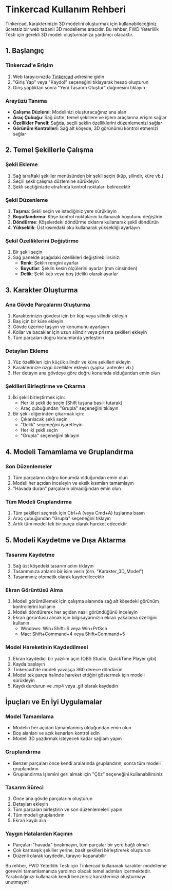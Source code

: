 # Tinkercad Kullanım Rehberi

Tinkercad, karakterinizin 3D modelini oluşturmak için kullanabileceğiniz ücretsiz bir web tabanlı 3D modelleme aracıdır. Bu rehber, FWD Yeterlilik Testi için gerekli 3D modeli oluşturmanıza yardımcı olacaktır.

## 1. Başlangıç

### Tinkercad'e Erişim
1. Web tarayıcınızda [Tinkercad](https://www.tinkercad.com) adresine gidin
2. "Giriş Yap" veya "Kaydol" seçeneğini tıklayarak hesap oluşturun
3. Giriş yaptıktan sonra "Yeni Tasarım Oluştur" düğmesini tıklayın

### Arayüzü Tanıma
- **Çalışma Düzlemi**: Modelinizi oluşturacağınız ana alan
- **Araç Çubuğu**: Sağ üstte, temel şekillere ve işlem araçlarına erişim sağlar
- **Özellikler Paneli**: Sağda, seçili şeklin özelliklerini düzenlemenizi sağlar
- **Görünüm Kontrolleri**: Sağ alt köşede, 3D görünümü kontrol etmenizi sağlar

## 2. Temel Şekillerle Çalışma

### Şekil Ekleme
1. Sağ taraftaki şekiller menüsünden bir şekil seçin (küp, silindir, küre vb.)
2. Seçili şekli çalışma düzlemine sürükleyin
3. Şekli seçtiğinizde etrafında kontrol noktaları belirecektir

### Şekil Düzenleme
1. **Taşıma**: Şekli seçin ve istediğiniz yere sürükleyin
2. **Boyutlandırma**: Köşe kontrol noktalarını kullanarak boyutunu değiştirin
3. **Döndürme**: Köşelerdeki döndürme oklarını kullanarak şekli döndürün
4. **Yükseklik**: Üst kısımdaki oku kullanarak yüksekliği ayarlayın

### Şekil Özelliklerini Değiştirme
1. Bir şekil seçin
2. Sağ panelde aşağıdaki özellikleri değiştirebilirsiniz:
   - **Renk**: Şeklin rengini ayarlar
   - **Boyutlar**: Şeklin kesin ölçülerini ayarlar (mm cinsinden)
   - **Delik**: Şekli katı veya boş (delik) olarak ayarlar

## 3. Karakter Oluşturma

### Ana Gövde Parçalarını Oluşturma
1. Karakterinizin gövdesi için bir küp veya silindir ekleyin
2. Baş için bir küre ekleyin
3. Gövde üzerine taşıyın ve konumunu ayarlayın
4. Kollar ve bacaklar için uzun silindir veya prizma şekilleri ekleyin
5. Tüm parçaları doğru konumlarda yerleştirin

### Detayları Ekleme
1. Yüz özellikleri için küçük silindir ve küre şekilleri ekleyin
2. Karakterinize özgü özellikler ekleyin (şapka, antenler vb.)
3. Her detayın ana gövdeye göre doğru konumda olduğundan emin olun

### Şekilleri Birleştirme ve Çıkarma
1. İki şekli birleştirmek için:
   - Her iki şekli de seçin (Shift tuşuna basılı tutarak)
   - Araç çubuğundan "Grupla" seçeneğini tıklayın
2. Bir şekli diğerinden çıkarmak için:
   - Çıkarılacak şekli seçin
   - "Delik" seçeneğini işaretleyin
   - Her iki şekli seçin
   - "Grupla" seçeneğini tıklayın

## 4. Modeli Tamamlama ve Gruplandırma

### Son Düzenlemeler
1. Tüm parçaların doğru konumda olduğundan emin olun
2. Modeli her açıdan inceleyin ve eksik kısımları tamamlayın
3. "Havada duran" parçaların olmadığından emin olun

### Tüm Modeli Gruplandırma
1. Tüm şekilleri seçmek için Ctrl+A (veya Cmd+A) tuşlarına basın
2. Araç çubuğundan "Grupla" seçeneğini tıklayın
3. Artık tüm model tek bir parça olarak hareket edecektir

## 5. Modeli Kaydetme ve Dışa Aktarma

### Tasarımı Kaydetme
1. Sağ üst köşedeki tasarım adını tıklayın
2. Tasarımınıza anlamlı bir isim verin (örn. "Karakter_3D_Model")
3. Tasarımınız otomatik olarak kaydedilecektir

### Ekran Görüntüsü Alma
1. Modeli görüntülemek için çalışma alanında sağ alt köşedeki görünüm kontrollerini kullanın
2. Modeli döndürerek her açıdan nasıl göründüğünü inceleyin
3. Ekran görüntüsü almak için bilgisayarınızın ekran yakalama özelliğini kullanın
   - Windows: Win+Shift+S veya Win+PrtScn
   - Mac: Shift+Command+4 veya Shift+Command+5

### Model Hareketinin Kaydedilmesi
1. Ekran kaydedici bir yazılım açın (OBS Studio, QuickTime Player gibi)
2. Kayda başlayın
3. Tinkercad'de modeli yavaşça 360 derece döndürün
4. Model tek parça halinde hareket ettiğini göstermek için modeli sürükleyin
5. Kaydı durdurun ve .mp4 veya .gif olarak kaydedin

## İpuçları ve En İyi Uygulamalar

### Model Tamamlama
- Modelin her açıdan tamamlanmış olduğundan emin olun
- Boş alanları ve açık kenarları kontrol edin
- Modeli 3D yazdırmak isteyecek kadar sağlam yapın

### Gruplandırma
- Benzer parçaları önce kendi aralarında gruplandırın, sonra tüm modeli gruplandırın
- Gruplandırma işlemini geri almak için "Çöz" seçeneğini kullanabilirsiniz

### Tasarım Süreci
1. Önce ana gövde parçalarını oluşturun
2. Detayları ekleyin
3. Tüm parçaları birleştirin ve son düzenlemeleri yapın
4. Tüm modeli gruplandırın
5. Ekran kaydı alın

### Yaygın Hatalardan Kaçının
- Parçaları "havada" bırakmayın, tüm parçalar bir yere bağlı olmalı
- Çok karmaşık şekiller yerine, basit şekilleri birleştirerek oluşturun
- Düzenli olarak kaydedin, tarayıcı kapanabilir

Bu rehber, FWD Yeterlilik Testi için Tinkercad kullanarak karakter modelleme görevini tamamlamanıza yardımcı olacak temel adımları içermektedir. Yaratıcılığınızı kullanarak kendi benzersiz karakterinizi oluşturmayı unutmayın!
